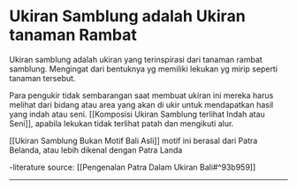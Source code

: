 # Ukiran Samblung adalah Ukiran tanaman Rambat

Ukiran samblung adalah ukiran yang terinspirasi dari tanaman rambat samblung. Mengingat dari bentuknya yg memiliki lekukan yg mirip seperti tanaman tersebut.

Para pengukir tidak sembarangan saat membuat ukiran ini mereka harus melihat dari bidang atau area yang akan di ukir untuk mendapatkan hasil yang indah atau seni. [[Komposisi Ukiran Samblung terlihat Indah atau Seni]], apabila lekukan tidak terlihat patah dan mengikuti alur.

[[Ukiran Samblung Bukan Motif Bali Asli]] motif ini berasal dari Patra Belanda, atau lebih dikenal dengan Patra Landa

-literature source: [[Pengenalan Patra Dalam Ukiran Bali#^93b959]]

---
